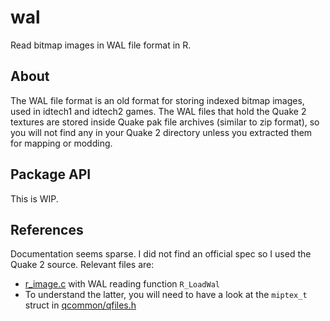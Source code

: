# wal
Read bitmap images in WAL file format in R.

## About

The WAL file format is an old format for storing indexed bitmap images, used in idtech1 and idtech2 games. The WAL files that hold the Quake 2 textures are stored inside Quake pak file archives (similar to zip format), so you will not find any in your Quake 2 directory unless you extracted them for mapping or modding.

## Package API

This is WIP.

## References

Documentation seems sparse. I did not find an official spec so I used the Quake 2 source. Relevant files are:
* [r_image.c](https://github.com/id-Software/Quake-2/blob/master/ref_soft/r_image.c) with WAL reading function `R_LoadWal`
* To understand the latter, you will need to have a look at the `miptex_t` struct in [qcommon/qfiles.h](https://github.com/id-Software/Quake-2/blob/master/qcommon/qfiles.h)
